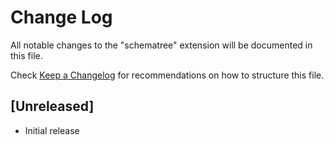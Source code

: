 # Change Log

All notable changes to the "schematree" extension will be documented in this file.

Check [Keep a Changelog](http://keepachangelog.com/) for recommendations on how to structure this file.

## [Unreleased]

- Initial release